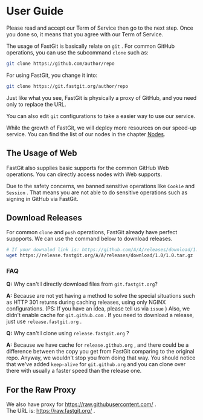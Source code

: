 # User Guide

Please read and accept our Term of Service then go to the next step. Once you done so, it means that you agree with our Term of Service.

The usage of FastGit is basically relate on `git` . For common GitHub operations, you can use the subcommand `clone` such as:

```bash
git clone https://github.com/author/repo
```

For using FastGit, you change it into:

```bash
git clone https://git.fastgit.org/author/repo
```

Just like what you see, FastGit is physically  a proxy of GitHub, and you need only to replace the URL.

You can also edit `git` configurations to take a easier way to use our service.

While the growth of FastGit, we will deploy more resources on our speed-up service. You can find the list of our nodes in the chapter [Nodes](../en-us/node.html).

## The Usage of Web

FastGit also supplies basic supports for the common GitHub Web operations. You can directly access nodes with Web supports.

Due to the safety concerns, we banned sensitive operations like `Cookie` and `Session` . That means you are not able to do sensitive operations such as signing in GitHub via FastGit.

## Download Releases

For common `clone` and `push` operations, FastGit already have perfect suppports. We can use the command below to download releases.

```bash
# If your downalod link is: https://github.com/A/A/releases/download/1.0/1.0.tar.gz , then you use:
wget https://release.fastgit.org/A/A/releases/download/1.0/1.0.tar.gz
```

### FAQ

**Q:** Why can't I directly download files from `git.fastgit.org`?

**A:** Because are not yet having a method to solve the special situations such as HTTP 301 returns during caching releases, using only NGINX configurations. (PS: If you have an idea, please tell us via `issue` ) Also, we didn't enable cache for `git.github.com` . If you need to download a release, just use `release.fastgit.org` .

**Q:** Why can't I clone using `release.fastgit.org` ?

**A:** Because we have cache for `release.github.org` , and there could be a difference between the copy you get from FastGit comparing to the original repo. Anyway, we wouldn't stop you from doing that way. You should notice that we've added `keep-alive` for `git.github.org` and you can clone over there with usually a faster speed than the release one.

## For the Raw Proxy

We also have proxy for <https://raw.githubusercontent.com/> .  
The URL is: <https://raw.fastgit.org/> .
